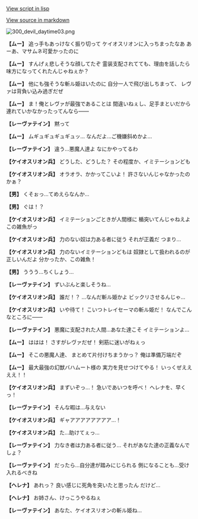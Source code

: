 [View script in lisp](../scripts/100211023.txt)

[View source in markdown](100211023.md)

![300_devil_daytime03.png](../images/backgrounds/300_devil_daytime03.png)

**【ムー】**
追っ手もあっけなく振り切って
ケイオスリオンに入っちまったなあ
あーあ、マサムネ可愛かったのに

**【ムー】**
すんげぇ悲しそうな顔してたぞ
霊装支配されてても、理由を話したら
味方になってくれたんじゃねぇか？

**【ムー】**
他にも強そうな斬ル姫はいたのに
自分一人で飛び出しちまって、
レヴァは背負い込み過ぎだぜ

**【ムー】**
ま！俺とレヴァが最強であることは
間違いねぇし、足手まといだから
連れていかなかったってんなら――

**【レーヴァテイン】**
黙って

**【ムー】**
ムギュギュギュギュッ…
なんだよ…ご機嫌斜めかよ…

**【レーヴァテイン】**
違う…悪魔人達よ
なにかやってるわ

**【ケイオスリオン兵】**
どうした、どうした？
その程度か、イミテーションども

**【ケイオスリオン兵】**
オラオラ、かかってこいよ！
許さないんじゃなかったのかぁ？

**【男】**
くそぉっ…てめえらなんか…

**【男】**
ぐは！？

**【ケイオスリオン兵】**
イミテーションごときが人間様に
楯突いてんじゃねえよ
この雑魚がっ

**【ケイオスリオン兵】**
力のない奴は力ある者に従う
それが正義だ
つまり…

**【ケイオスリオン兵】**
力のないイミテーションどもは
奴隷として扱われるのが正しいんだよ
分かったか、この雑魚！

**【男】**
ううう…ちくしょう…

**【レーヴァテイン】**
ずいぶんと楽しそうね…

**【ケイオスリオン兵】**
誰だ！？
…なんだ斬ル姫かよ
ビックリさせるんじゃ…

**【ケイオスリオン兵】**
いや待て！
こいつトレイセーマの斬ル姫だ！
なんでこんなところに――

**【レーヴァテイン】**
悪魔に支配された人間…あなた達こそ
イミテーションよ…

**【ムー】**
ははは！
さすがレヴァだぜ！
剣筋に迷いがねぇっ

**【ムー】**
そこの悪魔人達、
まとめて片付けちまうかっ？
俺は準備万端だぞ

**【ムー】**
最大最強の幻獣バハムート様の
実力を見せつけてやる！
いっくぜええええ！！

**【ケイオスリオン兵】**
まずいぞっ…！
急いであいつを呼べ！
ヘレナを、早くっ！

**【レーヴァテイン】**
そんな暇は…与えない

**【ケイオスリオン兵】**
ギャアアアアアアアア…！

**【ケイオスリオン兵】**
た…助けてぇっ…

**【レーヴァテイン】**
力なき者は力ある者に従う…
それがあなた達の正義なんでしょ？

**【レーヴァテイン】**
だったら…自分達が踏みにじられる
側になることも…受け入れるべきね

**【ヘレナ】**
あれっ？
良い感じに死角を突いたと思ったん
だけど…

**【ヘレナ】**
お姉さん、けっこうやるねぇ

**【レーヴァテイン】**
あなた、ケイオスリオンの斬ル姫ね…